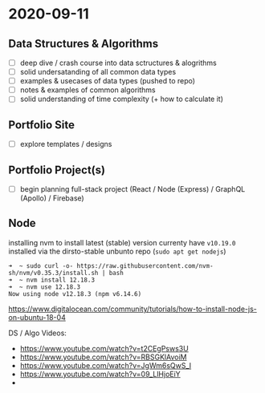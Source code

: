 # 2020-09-11

## Data Structures & Algorithms

- [ ] deep dive / crash course into data sctructures & alogrithms
- [ ] solid undersatanding of all common data types
- [ ] examples & usecases of data types (pushed to repo)
- [ ] notes & examples of common algorithms
- [ ] solid understanding of time complexity (+ how to calculate it)

## Portfolio Site

- [ ] explore templates / designs

## Portfolio Project(s)

- [ ] begin planning full-stack project (React / Node (Express) / GraphQL (Apollo) / Firebase)

## Node

installing nvm to install latest (stable) version
currenty have `v10.19.0` installed via the dirsto-stable unbunto repo (`sudo apt get nodejs`)

```
➜  ~ sudo curl -o- https://raw.githubusercontent.com/nvm-sh/nvm/v0.35.3/install.sh | bash
➜  ~ nvm install 12.18.3
➜  ~ nvm use 12.18.3
Now using node v12.18.3 (npm v6.14.6)
```

https://www.digitalocean.com/community/tutorials/how-to-install-node-js-on-ubuntu-18-04

DS / Algo Videos:

- https://www.youtube.com/watch?v=t2CEgPsws3U
- https://www.youtube.com/watch?v=RBSGKlAvoiM
- https://www.youtube.com/watch?v=JgWm6sQwS_I
- https://www.youtube.com/watch?v=09_LlHjoEiY
-
